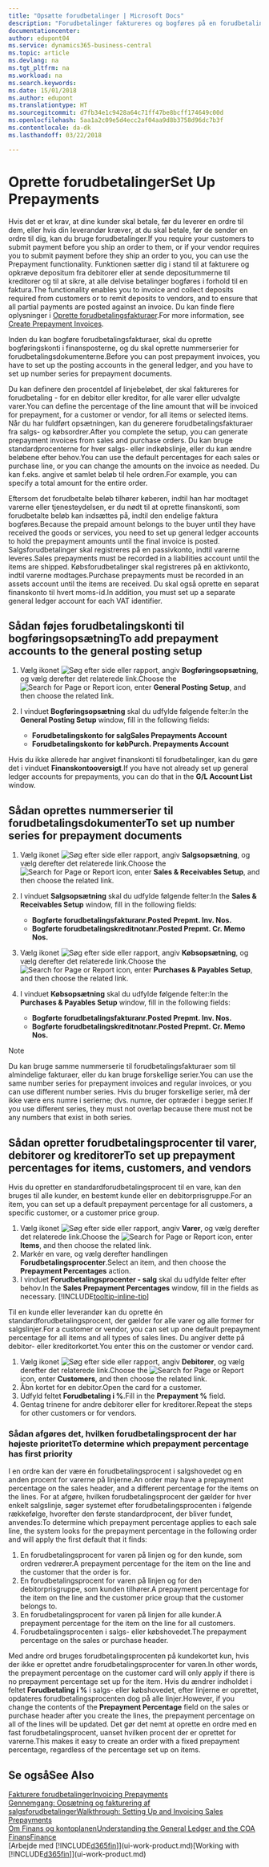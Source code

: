 ```yaml
---
title: "Opsætte forudbetalinger | Microsoft Docs"
description: "Forudbetalinger faktureres og bogføres på en forudbetalingsordre for salg eller køb inden den endelige bogføring. Du kræver måske et depositum, inden du producerer varerne efter ordre, eller du kræver måske betaling, før du leverer varer til en kunde. Forudbetalingsfunktionen sætter dig i stand til at fakturere og opkræve depositum fra debitorer eller at sende depositummerne til kreditorer. På den måde kan du sikre, at alle betalinger bogføres i forhold til en faktura."
documentationcenter: 
author: edupont04
ms.service: dynamics365-business-central
ms.topic: article
ms.devlang: na
ms.tgt_pltfrm: na
ms.workload: na
ms.search.keywords: 
ms.date: 15/01/2018
ms.author: edupont
ms.translationtype: HT
ms.sourcegitcommit: d7fb34e1c9428a64c71ff47be8bcff174649c00d
ms.openlocfilehash: 5aa1a2c09e5d4ecc2af04aa9d8b3758d96dc7b3f
ms.contentlocale: da-dk
ms.lasthandoff: 03/22/2018

---
```

# <a name="set-up-prepayments"></a><span data-ttu-id="bbcd8-106">Oprette forudbetalinger</span><span class="sxs-lookup"><span data-stu-id="bbcd8-106">Set Up Prepayments</span></span>
<span data-ttu-id="bbcd8-107">Hvis det er et krav, at dine kunder skal betale, før du leverer en ordre til dem, eller hvis din leverandør kræver, at du skal betale, før de sender en ordre til dig, kan du bruge forudbetalinger.</span><span class="sxs-lookup"><span data-stu-id="bbcd8-107">If you require your customers to submit payment before you ship an order to them, or if your vendor requires you to submit payment before they ship an order to you, you can use the Prepayment functionality.</span></span> <span data-ttu-id="bbcd8-108">Funktionen sætter dig i stand til at fakturere og opkræve depositum fra debitorer eller at sende depositummerne til kreditorer og til at sikre, at alle delvise betalinger bogføres i forhold til en faktura.</span><span class="sxs-lookup"><span data-stu-id="bbcd8-108">The functionality enables you to invoice and collect deposits required from customers or to remit deposits to vendors, and to ensure that all partial payments are posted against an invoice.</span></span> <span data-ttu-id="bbcd8-109">Du kan finde flere oplysninger i [Oprette forudbetalingsfakturaer](finance-how-to-create-prepayment-invoices.md).</span><span class="sxs-lookup"><span data-stu-id="bbcd8-109">For more information, see [Create Prepayment Invoices](finance-how-to-create-prepayment-invoices.md).</span></span>

<span data-ttu-id="bbcd8-110">Inden du kan bogføre forudbetalingsfakturaer, skal du oprette bogføringskonti i finansposterne, og du skal oprette nummerserier for forudbetalingsdokumenterne.</span><span class="sxs-lookup"><span data-stu-id="bbcd8-110">Before you can post prepayment invoices, you have to set up the posting accounts in the general ledger, and you have to set up number series for prepayment documents.</span></span>  

<span data-ttu-id="bbcd8-111">Du kan definere den procentdel af linjebeløbet, der skal faktureres for forudbetaling - for en debitor eller kreditor, for alle varer eller udvalgte varer.</span><span class="sxs-lookup"><span data-stu-id="bbcd8-111">You can define the percentage of the line amount that will be invoiced for prepayment, for a customer or vendor, for all items or selected items.</span></span> <span data-ttu-id="bbcd8-112">Når du har fuldført opsætningen, kan du generere forudbetalingsfakturaer fra salgs- og købsordrer.</span><span class="sxs-lookup"><span data-stu-id="bbcd8-112">After you complete the setup, you can generate prepayment invoices from sales and purchase orders.</span></span> <span data-ttu-id="bbcd8-113">Du kan bruge standardprocenterne for hver salgs- eller indkøbslinje, eller du kan ændre beløbene efter behov.</span><span class="sxs-lookup"><span data-stu-id="bbcd8-113">You can use the default percentages for each sales or purchase line, or you can change the amounts on the invoice as needed.</span></span> <span data-ttu-id="bbcd8-114">Du kan f.eks. angive et samlet beløb til hele ordren.</span><span class="sxs-lookup"><span data-stu-id="bbcd8-114">For example, you can specify a total amount for the entire order.</span></span>  

<span data-ttu-id="bbcd8-115">Eftersom det forudbetalte beløb tilhører køberen, indtil han har modtaget varerne eller tjenesteydelsen, er du nødt til at oprette finanskonti, som forudbetalte beløb kan indsættes på, indtil den endelige faktura bogføres.</span><span class="sxs-lookup"><span data-stu-id="bbcd8-115">Because the prepaid amount belongs to the buyer until they have received the goods or services, you need to set up general ledger accounts to hold the prepayment amounts until the final invoice is posted.</span></span> <span data-ttu-id="bbcd8-116">Salgsforudbetalinger skal registreres på en passivkonto, indtil varerne leveres.</span><span class="sxs-lookup"><span data-stu-id="bbcd8-116">Sales prepayments must be recorded in a liabilities account until the items are shipped.</span></span> <span data-ttu-id="bbcd8-117">Købsforudbetalinger skal registreres på en aktivkonto, indtil varerne modtages.</span><span class="sxs-lookup"><span data-stu-id="bbcd8-117">Purchase prepayments must be recorded in an assets account until the items are received.</span></span> <span data-ttu-id="bbcd8-118">Du skal også oprette en separat finanskonto til hvert moms-id.</span><span class="sxs-lookup"><span data-stu-id="bbcd8-118">In addition, you must set up a separate general ledger account for each VAT identifier.</span></span>

## <a name="to-add-prepayment-accounts-to-the-general-posting-setup"></a><span data-ttu-id="bbcd8-119">Sådan føjes forudbetalingskonti til bogføringsopsætning</span><span class="sxs-lookup"><span data-stu-id="bbcd8-119">To add prepayment accounts to the general posting setup</span></span>  

1. <span data-ttu-id="bbcd8-120">Vælg ikonet ![Søg efter side eller rapport](media/ui-search/search_small.png "Ikonet Søg efter side eller rapport"), angiv **Bogføringsopsætning**, og vælg derefter det relaterede link.</span><span class="sxs-lookup"><span data-stu-id="bbcd8-120">Choose the ![Search for Page or Report](media/ui-search/search_small.png "Search for Page or Report icon") icon, enter **General Posting Setup**, and then choose the related link.</span></span>
2. <span data-ttu-id="bbcd8-121">I vinduet **Bogføringsopsætning** skal du udfylde følgende felter:</span><span class="sxs-lookup"><span data-stu-id="bbcd8-121">In the **General Posting Setup** window, fill in the following fields:</span></span>  

    - <span data-ttu-id="bbcd8-122">**Forudbetalingskonto for salg**</span><span class="sxs-lookup"><span data-stu-id="bbcd8-122">**Sales Prepayments Account**</span></span>  
    - <span data-ttu-id="bbcd8-123">**Forudbetalingskonto for køb**</span><span class="sxs-lookup"><span data-stu-id="bbcd8-123">**Purch. Prepayments Account**</span></span>  

<span data-ttu-id="bbcd8-124">Hvis du ikke allerede har angivet finanskonti til forudbetalinger, kan du gøre det i vinduet **Finanskontooversigt**.</span><span class="sxs-lookup"><span data-stu-id="bbcd8-124">If you have not already set up general ledger accounts for prepayments, you can do that in the **G/L Account List** window.</span></span>  

## <a name="to-set-up-number-series-for-prepayment-documents"></a><span data-ttu-id="bbcd8-125">Sådan oprettes nummerserier til forudbetalingsdokumenter</span><span class="sxs-lookup"><span data-stu-id="bbcd8-125">To set up number series for prepayment documents</span></span>  

1. <span data-ttu-id="bbcd8-126">Vælg ikonet ![Søg efter side eller rapport](media/ui-search/search_small.png "Ikonet Søg efter side eller rapport"), angiv **Salgsopsætning**, og vælg derefter det relaterede link.</span><span class="sxs-lookup"><span data-stu-id="bbcd8-126">Choose the ![Search for Page or Report](media/ui-search/search_small.png "Search for Page or Report icon") icon, enter **Sales & Receivables Setup**, and then choose the related link.</span></span>
2. <span data-ttu-id="bbcd8-127">I vinduet **Salgsopsætning** skal du udfylde følgende felter:</span><span class="sxs-lookup"><span data-stu-id="bbcd8-127">In the **Sales & Receivables Setup** window, fill in the following fields:</span></span>  

   - <span data-ttu-id="bbcd8-128">**Bogførte forudbetalingsfakturanr.**</span><span class="sxs-lookup"><span data-stu-id="bbcd8-128">**Posted Prepmt. Inv. Nos.**</span></span>
   - <span data-ttu-id="bbcd8-129">**Bogførte forudbetalingskreditnotanr.**</span><span class="sxs-lookup"><span data-stu-id="bbcd8-129">**Posted Prepmt. Cr. Memo Nos.**</span></span>

1. <span data-ttu-id="bbcd8-130">Vælg ikonet ![Søg efter side eller rapport](media/ui-search/search_small.png "Ikonet Søg efter side eller rapport"), angiv **Købsopsætning**, og vælg derefter det relaterede link.</span><span class="sxs-lookup"><span data-stu-id="bbcd8-130">Choose the ![Search for Page or Report](media/ui-search/search_small.png "Search for Page or Report icon") icon, enter **Purchases & Payables Setup**, and then choose the related link.</span></span>
2. <span data-ttu-id="bbcd8-131">I vinduet **Købsopsætning** skal du udfylde følgende felter:</span><span class="sxs-lookup"><span data-stu-id="bbcd8-131">In the **Purchases & Payables Setup** window, fill in the following fields:</span></span>

    - <span data-ttu-id="bbcd8-132">**Bogførte forudbetalingsfakturanr.**</span><span class="sxs-lookup"><span data-stu-id="bbcd8-132">**Posted Prepmt. Inv. Nos.**</span></span>
    - <span data-ttu-id="bbcd8-133">**Bogførte forudbetalingskreditnotanr.**</span><span class="sxs-lookup"><span data-stu-id="bbcd8-133">**Posted Prepmt. Cr. Memo Nos.**</span></span>

> [!NOTE]  
>  <span data-ttu-id="bbcd8-134">Du kan bruge samme nummerserie til forudbetalingsfakturaer som til almindelige fakturaer, eller du kan bruge forskellige serier.</span><span class="sxs-lookup"><span data-stu-id="bbcd8-134">You can use the same number series for prepayment invoices and regular invoices, or you can use different number series.</span></span> <span data-ttu-id="bbcd8-135">Hvis du bruger forskellige serier, må der ikke være ens numre i serierne; dvs. numre, der optræder i begge serier.</span><span class="sxs-lookup"><span data-stu-id="bbcd8-135">If you use different series, they must not overlap because there must not be any numbers that exist in both series.</span></span>  

## <a name="to-set-up-prepayment-percentages-for-items-customers-and-vendors"></a><span data-ttu-id="bbcd8-136">Sådan opretter forudbetalingsprocenter til varer, debitorer og kreditorer</span><span class="sxs-lookup"><span data-stu-id="bbcd8-136">To set up prepayment percentages for items, customers, and vendors</span></span>  
<span data-ttu-id="bbcd8-137">Hvis du opretter en standardforudbetalingsprocent til en vare, kan den bruges til alle kunder, en bestemt kunde eller en debitorprisgruppe.</span><span class="sxs-lookup"><span data-stu-id="bbcd8-137">For an item, you can set up a default prepayment percentage for all customers, a specific customer, or a customer price group.</span></span>  

1. <span data-ttu-id="bbcd8-138">Vælg ikonet ![Søg efter side eller rapport](media/ui-search/search_small.png "Ikonet Søg efter side eller rapport"), angiv **Varer**, og vælg derefter det relaterede link.</span><span class="sxs-lookup"><span data-stu-id="bbcd8-138">Choose the ![Search for Page or Report](media/ui-search/search_small.png "Search for Page or Report icon") icon, enter **Items**, and then choose the related link.</span></span>
2. <span data-ttu-id="bbcd8-139">Markér en vare, og vælg derefter handlingen **Forudbetalingsprocenter**.</span><span class="sxs-lookup"><span data-stu-id="bbcd8-139">Select an item, and then choose the **Prepayment Percentages** action.</span></span>  
3. <span data-ttu-id="bbcd8-140">I vinduet **Forudbetalingsprocenter - salg** skal du udfylde felter efter behov.</span><span class="sxs-lookup"><span data-stu-id="bbcd8-140">In the **Sales Prepayment Percentages** window, fill in the fields as necessary.</span></span> [!INCLUDE[tooltip-inline-tip](includes/tooltip-inline-tip_md.md)]

<span data-ttu-id="bbcd8-141">Til en kunde eller leverandør kan du oprette én standardforudbetalingsprocent, der gælder for alle varer og alle former for salgslinjer.</span><span class="sxs-lookup"><span data-stu-id="bbcd8-141">For a customer or vendor, you can set up one default prepayment percentage for all items and all types of sales lines.</span></span> <span data-ttu-id="bbcd8-142">Du angiver dette på debitor- eller kreditorkortet.</span><span class="sxs-lookup"><span data-stu-id="bbcd8-142">You enter this on the customer or vendor card.</span></span>

1. <span data-ttu-id="bbcd8-143">Vælg ikonet ![Søg efter side eller rapport](media/ui-search/search_small.png "Ikonet Søg efter side eller rapport"), angiv **Debitorer**, og vælg derefter det relaterede link.</span><span class="sxs-lookup"><span data-stu-id="bbcd8-143">Choose the ![Search for Page or Report](media/ui-search/search_small.png "Search for Page or Report icon") icon, enter **Customers**, and then choose the related link.</span></span>
2. <span data-ttu-id="bbcd8-144">Åbn kortet for en debitor.</span><span class="sxs-lookup"><span data-stu-id="bbcd8-144">Open the card for a customer.</span></span>
3. <span data-ttu-id="bbcd8-145">Udfyld feltet **Forudbetaling i %**.</span><span class="sxs-lookup"><span data-stu-id="bbcd8-145">Fill in the **Prepayment %** field.</span></span>
4. <span data-ttu-id="bbcd8-146">Gentag trinene for andre debitorer eller for kreditorer.</span><span class="sxs-lookup"><span data-stu-id="bbcd8-146">Repeat the steps for other customers or for vendors.</span></span>  

### <a name="to-determine-which-prepayment-percentage-has-first-priority"></a><span data-ttu-id="bbcd8-147">Sådan afgøres det, hvilken forudbetalingsprocent der har højeste prioritet</span><span class="sxs-lookup"><span data-stu-id="bbcd8-147">To determine which prepayment percentage has first priority</span></span>  
<span data-ttu-id="bbcd8-148">I en ordre kan der være én forudbetalingsprocent i salgshovedet og en anden procent for varerne på linjerne.</span><span class="sxs-lookup"><span data-stu-id="bbcd8-148">An order may have a prepayment percentage on the sales header, and a different percentage for the items on the lines.</span></span> <span data-ttu-id="bbcd8-149">For at afgøre, hvilken forudbetalingsprocent der gælder for hver enkelt salgslinje, søger systemet efter forudbetalingsprocenten i følgende rækkefølge, hvorefter den første standardprocent, der bliver fundet, anvendes:</span><span class="sxs-lookup"><span data-stu-id="bbcd8-149">To determine which prepayment percentage applies to each sale line, the system looks for the prepayment percentage in the following order and will apply the first default that it finds:</span></span>  
1. <span data-ttu-id="bbcd8-150">En forudbetalingsprocent for varen på linjen og for den kunde, som ordren vedrører.</span><span class="sxs-lookup"><span data-stu-id="bbcd8-150">A prepayment percentage for the item on the line and the customer that the order is for.</span></span>  
2. <span data-ttu-id="bbcd8-151">En forudbetalingsprocent for varen på linjen og for den debitorprisgruppe, som kunden tilhører.</span><span class="sxs-lookup"><span data-stu-id="bbcd8-151">A prepayment percentage for the item on the line and the customer price group that the customer belongs to.</span></span>  
3. <span data-ttu-id="bbcd8-152">En forudbetalingsprocent for varen på linjen for alle kunder.</span><span class="sxs-lookup"><span data-stu-id="bbcd8-152">A prepayment percentage for the item on the line for all customers.</span></span>  
4. <span data-ttu-id="bbcd8-153">Forudbetalingsprocenten i salgs- eller købshovedet.</span><span class="sxs-lookup"><span data-stu-id="bbcd8-153">The prepayment percentage on the sales or purchase header.</span></span>  

<span data-ttu-id="bbcd8-154">Med andre ord bruges forudbetalingsprocenten på kundekortet kun, hvis der ikke er oprettet andre forudbetalingsprocenter for varen.</span><span class="sxs-lookup"><span data-stu-id="bbcd8-154">In other words, the prepayment percentage on the customer card will only apply if there is no prepayment percentage set up for the item.</span></span> <span data-ttu-id="bbcd8-155">Hvis du ændrer indholdet i feltet **Forudbetaling i %** i salgs- eller købshovedet, efter linjerne er oprettet, opdateres forudbetalingsprocenten dog på alle linjer.</span><span class="sxs-lookup"><span data-stu-id="bbcd8-155">However, if you change the contents of the **Prepayment Percentage** field on the sales or purchase header after you create the lines, the prepayment percentage on all of the lines will be updated.</span></span> <span data-ttu-id="bbcd8-156">Det gør det nemt at oprette en ordre med en fast forudbetalingsprocent, uanset hvilken procent der er oprettet for varerne.</span><span class="sxs-lookup"><span data-stu-id="bbcd8-156">This makes it easy to create an order with a fixed prepayment percentage, regardless of the percentage set up on items.</span></span>

## <a name="see-also"></a><span data-ttu-id="bbcd8-157">Se også</span><span class="sxs-lookup"><span data-stu-id="bbcd8-157">See Also</span></span>  
[<span data-ttu-id="bbcd8-158">Fakturere forudbetalinger</span><span class="sxs-lookup"><span data-stu-id="bbcd8-158">Invoicing Prepayments</span></span>](finance-invoice-prepayments.md)  
[<span data-ttu-id="bbcd8-159">Gennemgang: Opsætning og fakturering af salgsforudbetalinger</span><span class="sxs-lookup"><span data-stu-id="bbcd8-159">Walkthrough: Setting Up and Invoicing Sales Prepayments</span></span>](walkthrough-setting-up-and-invoicing-sales-prepayments.md)  
[<span data-ttu-id="bbcd8-160">Om Finans og kontoplanen</span><span class="sxs-lookup"><span data-stu-id="bbcd8-160">Understanding the General Ledger and the COA</span></span>](finance-general-ledger.md)  
[<span data-ttu-id="bbcd8-161">Finans</span><span class="sxs-lookup"><span data-stu-id="bbcd8-161">Finance</span></span>](finance.md)  
<span data-ttu-id="bbcd8-162">[Arbejde med [!INCLUDE[d365fin](includes/d365fin_md.md)]](ui-work-product.md)</span><span class="sxs-lookup"><span data-stu-id="bbcd8-162">[Working with [!INCLUDE[d365fin](includes/d365fin_md.md)]](ui-work-product.md)</span></span>

